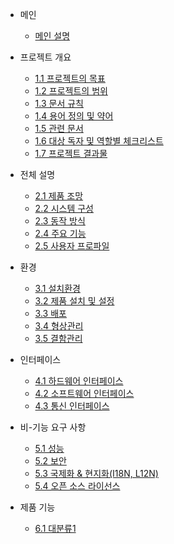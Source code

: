 - 메인
  -  [메인 설명](README.md)

- 프로젝트 개요

  - [1.1 프로젝트의 목표](/docs/1.1_프로젝트의_목표.md)
  - [1.2 프로젝트의 범위](/docs/1.2_프로젝트의_범위.md)
  - [1.3 문서 규칙](/docs/1.3_문서_규칙.md)
  - [1.4 용어 정의 및 약어](/docs/1.4_용어_정의_및_약어.md)
  - [1.5 관련 문서](/docs/1.5_관련_문서.md)
  - [1.6 대상 독자 및 역할별 체크리스트](/docs/1.6_대상_독자_및_역할별_체크리스트.md)
  - [1.7 프로젝트 결과물](/docs/1.7_프로젝트_결과물.md)

- 전체 설명

  - [2.1 제품 조망](/docs/2.1_제품_조망.md)
  - [2.2 시스템 구성](/docs/2.2_시스템_구성.md)
  - [2.3 동작 방식](/docs/2.3_동작_방식.md)
  - [2.4 주요 기능](/docs/2.4_주요_기능.md)
  - [2.5 사용자 프로파일](/docs/2.5_사용자_프로파일.md)

- 환경

  - [3.1 설치환경](/docs/3.1_설치환경.md)
  - [3.2 제품 설치 및 설정](/docs/3.2_제품_설치_및_설정.md)
  - [3.3 배포](/docs/3.3_배포.md)
  - [3.4 형상관리](/docs/3.4_형상관리.md)
  - [3.5 결함관리](/docs/3.5_결함관리.md)

- 인터페이스

  - [4.1 하드웨어 인터페이스](/docs/4.1_하드웨어_인터페이스.md)
  - [4.2 소프트웨어 인터페이스](/docs/4.2_소프트웨어_인터페이스.md)
  - [4.3 통신 인터페이스](/docs/4.3_통신_인터페이스.md)

- 비-기능 요구 사항

  - [5.1 성능](/docs/5.1_성능.md)
  - [5.2 보안](/docs/5.2_보안.md)
  - [5.3 국제화 & 현지화(I18N, L12N)](/docs/5.3_국제화_&_현지화(I18N_L12N).md)
  - [5.4 오픈 소스 라이선스](/docs/5.4_오픈_소스_라이선스.md)

- 제품 기능

  - [6.1 대분류1](/docs/6.1_대분류1.md)